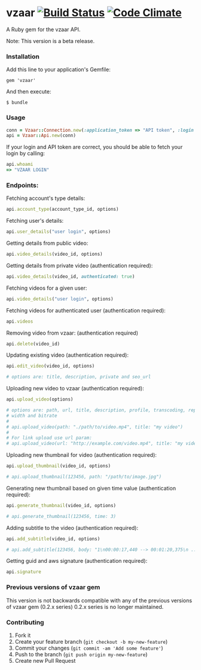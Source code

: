 # vzaar  [![Build Status](https://secure.travis-ci.org/vzaar/vzaar-api-ruby.png)](http://travis-ci.org/vzaar/vzaar-api-ruby) [![Code Climate](https://codeclimate.com/github/vzaar/vzaar-api-ruby.png)](https://codeclimate.com/github/vzaar/vzaar-api-ruby)

A Ruby gem for the vzaar API.

Note: This version is a beta release.

### Installation

Add this line to your application's Gemfile:

    gem 'vzaar'

And then execute:

    $ bundle


### Usage

```ruby
conn = Vzaar::Connection.new(:application_token => "API token", :login => "vzaar login")
api = Vzaar::Api.new(conn)
```

If your login and API token are correct, you should be able to fetch your login by calling:
```ruby
api.whoami
=> "VZAAR LOGIN"
```

### Endpoints:

Fetching account's type details:
```ruby
api.account_type(account_type_id, options)
```

Fetching user's details:
```ruby
api.user_details("user login", options)
```

Getting details from public video:
```ruby
api.video_details(video_id, options)
```

Getting details from private video (authentication required):
```ruby
api.video_details(video_id, authenticated: true)
```

Fetching videos for a given user:
```ruby
api.video_details("user login", options)
```

Fetching videos for authenticated user (authentication required):
```ruby
api.videos
```

Removing video from vzaar: (authentication required)
```ruby
api.delete(video_id)
```

Updating existing video (authentication required):
```ruby
api.edit_video(video_id, options)

# options are: title, description, private and seo_url
```

Uploading new video to vzaar (authentication required):
```ruby
api.upload_video(options)

# options are: path, url, title, description, profile, transcoding, replace_id,
# width and bitrate
#
# api.upload_video(path: "./path/to/video.mp4", title: "my video")
#
# For link upload use url param:
# api.upload_video(url: "http://example.com/video.mp4", title: "my video")
```

Uploading new thumbnail for video (authentication required):
```ruby
api.upload_thumbnail(video_id, options)

# api.upload_thumbnail(123456, path: "/path/to/image.jpg")
```

Generating new thumbnail based on given time value (authentication required):
```ruby
api.generate_thumbnail(video_id, options)

# api.generate_thumbnail(123456, time: 3)
```

Adding subtitle to the video (authentication required):
```ruby
api.add_subtitle(video_id, options)

# api.add_subtitle(123456, body: "1\n00:00:17,440 --> 00:01:20,375\n ......", language: "en")
```

Getting guid and aws signature (authentication required):
```ruby
api.signature
```

### Previous versions of vzaar gem

This version is not backwards compatible with any of the previous versions of vzaar gem (0.2.x series)
0.2.x series is no longer maintained.


### Contributing

1. Fork it
2. Create your feature branch (`git checkout -b my-new-feature`)
3. Commit your changes (`git commit -am 'Add some feature'`)
4. Push to the branch (`git push origin my-new-feature`)
5. Create new Pull Request
